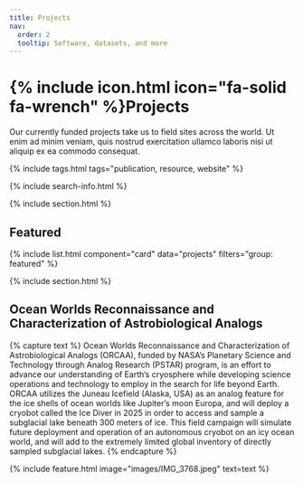 ```yaml
---
title: Projects
nav:
  order: 2
  tooltip: Software, datasets, and more
---
```


# {% include icon.html icon="fa-solid fa-wrench" %}Projects

Our currently funded projects take us to field sites across the world. Ut enim ad minim veniam, quis nostrud exercitation ullamco laboris nisi ut aliquip ex ea commodo consequat.

{% include tags.html tags="publication, resource, website" %}

{% include search-info.html %}

{% include section.html %}

## Featured

{% include list.html component="card" data="projects" filters="group: featured" %}

{% include section.html %}

## Ocean Worlds Reconnaissance and Characterization of Astrobiological Analogs

{% capture text %}
Ocean Worlds Reconnaissance and Characterization of Astrobiological Analogs (ORCAA), funded by NASA’s Planetary Science and Technology through Analog Research (PSTAR) program, is an effort to advance our understanding of Earth’s cryosphere while developing science operations and technology to employ in the search for life beyond Earth. ORCAA utilizes the Juneau Icefield (Alaska, USA) as an analog feature for the ice shells of ocean worlds like Jupiter’s moon Europa, and will deploy a cryobot called the Ice Diver in 2025 in order to access and sample a subglacial lake beneath 300 meters of ice. This field campaign will simulate future deployment and operation of an autonomous cryobot on an icy ocean world, and will add to the extremely limited global inventory of directly sampled subglacial lakes.
{% endcapture %}

{%
  include feature.html
  image="images/IMG_3768.jpeg"
  text=text
%}
